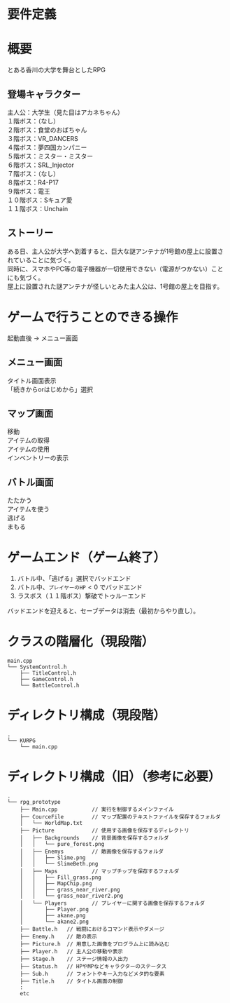 要件定義
===
# 概要
とある香川の大学を舞台としたRPG
## 登場キャラクター
主人公：大学生（見た目はアカネちゃん）  
１階ボス：（なし）  
２階ボス：食堂のおばちゃん  
３階ボス：VR_DANCERS  
４階ボス：夢四国カンパニー  
５階ボス：ミスター・ミスター  
６階ボス：SRL_Injector  
７階ボス：（なし）  
８階ボス：R4-P17  
９階ボス：電王  
１０階ボス：Sキュア愛  
１１階ボス：Unchain
## ストーリー
ある日、主人公が大学へ到着すると、巨大な謎アンテナが1号館の屋上に設置されていることに気づく。  
同時に、スマホやPC等の電子機器が一切使用できない（電源がつかない）ことにも気づく。  
屋上に設置された謎アンテナが怪しいとみた主人公は、1号館の屋上を目指す。
# ゲームで行うことのできる操作
起動直後 -> メニュー画面
## メニュー画面  
タイトル画面表示  
「続きからorはじめから」選択
## マップ画面
移動  
アイテムの取得  
アイテムの使用  
インベントリーの表示
## バトル画面
たたかう  
アイテムを使う  
逃げる  
まもる
# ゲームエンド（ゲーム終了）
1. バトル中、「逃げる」選択でバッドエンド
2. バトル中、`プレイヤーのHP`$<0$ でバッドエンド
3. ラスボス（１１階ボス）撃破でトゥルーエンド

バッドエンドを迎えると、セーブデータは消去（最初からやり直し）。
# クラスの階層化（現段階）
```
main.cpp
└── SystemControl.h
    ├── TitleControl.h
    ├── GameControl.h
    └── BattleControl.h
```
# ディレクトリ構成（現段階）
```
.
└── KURPG
    └── main.cpp
```
# ディレクトリ構成（旧）（参考に必要）
```
.
└── rpg_prototype
    ├── Main.cpp           // 実行を制御するメインファイル
    ├── CourceFile         // マップ配置のテキストファイルを保存するフォルダ
    │   └── WorldMap.txt
    ├── Picture            // 使用する画像を保存するディレクトリ
    │   ├── Backgrounds    // 背景画像を保存するフォルダ
    │   │   └── pure_forest.png
    │   ├── Enemys         // 敵画像を保存するフォルダ
    │   │   ├── Slime.png
    │   │   └── SlimeBeth.png
    │   ├── Maps           // マップチップを保存するフォルダ
    │   │   ├── Fill_grass.png
    │   │   ├── MapChip.png
    │   │   ├── grass_near_river.png
    │   │   └── grass_near_river2.png
    │   └── Players        // プレイヤーに関する画像を保存するフォルダ
    │       ├── Player.png
    │       ├── akane.png
    │       └── akane2.png
    ├── Battle.h   // 戦闘におけるコマンド表示やダメージ
    ├── Enemy.h    // 敵の表示
    ├── Picture.h  // 用意した画像をプログラム上に読み込む
    ├── Player.h   // 主人公の移動や表示
    ├── Stage.h    // ステージ情報の入出力
    ├── Status.h   // HPやMPなどキャラクターのステータス
    ├── Sub.h      // フォントやキー入力などメタ的な要素
    ├── Title.h    // タイトル画面の制御
    :
    etc
```